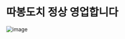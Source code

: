 # 따봉도치 정상 영업합니다
![image](https://github.com/ddabong-dotchi/dotchi-iOS/assets/43312096/37df4e3e-7cc6-41f4-a508-d3b0d27b3e42)
